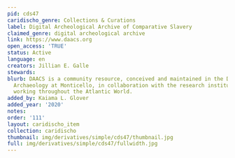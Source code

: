 ```yaml
---
pid: cds47
caridischo_genre: Collections & Curations
label: Digital Archeological Archive of Comparative Slavery
claimed_genre: digital archeological archive
link: https://www.daacs.org
open_access: 'TRUE'
status: Active
language: en
creators: Jillian E. Galle
stewards: 
blurb: DAACS is a community resource, conceived and maintained in the Department of
  Archaeology at Monticello, in collaboration with the research institutions and archaeologists
  working throughout the Atlantic World.
added_by: Kaiama L. Glover
added_year: '2020'
notes: 
order: '111'
layout: caridischo_item
collection: caridischo
thumbnail: img/derivatives/simple/cds47/thumbnail.jpg
full: img/derivatives/simple/cds47/fullwidth.jpg
---
```

